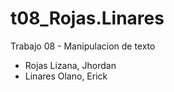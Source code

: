 # t08_Rojas.Linares
Trabajo 08 - Manipulacion de texto 

- Rojas Lizana, Jhordan
- Linares Olano, Erick
